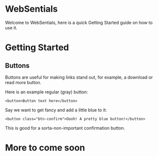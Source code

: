 WebSentials
===

Welcome to WebSentials, here is a quick Getting Started guide on how to use it.

Getting Started
=

Buttons
-

Buttons are useful for making links stand out, for example, a download or read more button.

Here is an example regular (gray) button:

    <button>Button text here</button>
    
Say we want to get fancy and add a little blue to it:

    <button class="btn-confirm">Oooh! A pretty blue button!</button>
    
This is good for a sorta-non-important confirmation button.


More to come soon
=
